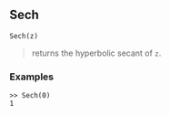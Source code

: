 ## Sech

```
Sech(z)
```

> returns the hyperbolic secant of `z`.
 
### Examples
```
>> Sech(0)  
1    
```
  
    